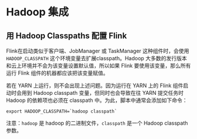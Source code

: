 # Hadoop 集成

## 用 Hadoop Classpaths 配置 Flink

Flink在启动类似于客户端、JobManager 或 TaskManager 这种组件时，会使用 `HADOOP_CLASSPATH` 这个环境变量去扩展classpath。Hadoop 大多数的发行版本和云上环境并不会为该变量设置默认值，所以如果 Flink 要使用该变量，那么所有运行 Flink 组件的机器都应该把该变量赋值。

若在 YARN 上运行，则不会出现上述问题。因为运行在 YARN 上的 Flink 组件启动时会用到 Hadoop classpath 变量，但同时也会导致在往 YARN 提交任务时 Hadoop 的依赖项也必须在 classpath 中。为此，脚本中通常会添加如下命令：

```shell
export HADOOP_CLASSPATH=`hadoop classpath`
```

注意：`hadoop` 是 hadoop 的二进制文件，`classpath` 是一个 Hadoop classpath 参数。
